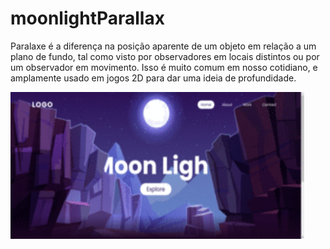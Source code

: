 # moonlightParallax
Paralaxe é a diferença na posição aparente de um objeto em relação a um plano de fundo, tal como visto por observadores em locais distintos ou por um observador em movimento. Isso é muito comum em nosso cotidiano, e amplamente usado em jogos 2D para dar uma ideia de profundidade.

<div> 
  <img width="470" height="235" align="center" src="images/moonlight.gif">
</div>
